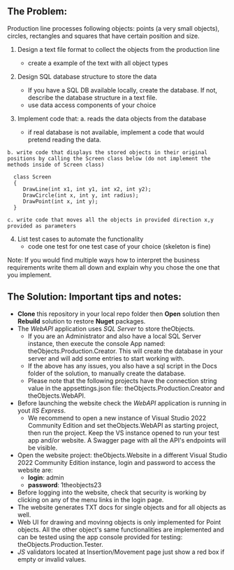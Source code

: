 ## **The Problem:**

  Production line processes following objects: points (a very small objects), circles, rectangles and squares that have certain position and size.

  1. Design a text file format to collect the objects from the production line
     - create a example of the text with all object types

  2. Design SQL database structure to store the data
     - If you have a SQL DB available locally, create the database. If not, describe the database structure in a text file.
     - use data access components of your choice

  3. Implement code that:
    a. reads the data objects from the database 
       - if real database is not available, implement a code that would pretend reading the data.

    b. write code that displays the stored objects in their original positions by calling the Screen class below (do not implement the methods inside of Screen class)

      class Screen
      {
         DrawLine(int x1, int y1, int x2, int y2);
         DrawCircle(int x, int y, int radius);
         DrawPoint(int x, int y);
      }
      
    c. write code that moves all the objects in provided direction x,y provided as parameters

  4. List test cases to automate the functionality
     - code one test for one test case of your choice (skeleton is fine)

  Note: If you would find multiple ways how to interpret the business requirements write them all down and explain why you chose the one that you implement.

## **The Solution: Important tips and notes:**

- **Clone** this repository in your local repo folder then **Open** solution then **Rebuild** solution to restore **Nuget** packages.
- The *WebAPI* application uses *SQL Server* to store theObjects.
    - If you are an Administrator and also have a local SQL Server instance, then execute the console App named: theObjects.Production.Creator. This will create the database in your server and will add some entries to start working with.
    - If the above has any issues, you also have a sql script in the Docs folder of the solution, to manually create the database.
    - Please note that the following projects have the connection string value in the appsettings.json file: theObjects.Production.Creator and theObjects.WebAPI.
- Before launching the website check the *WebAPI* application is running in yout *IIS Express*.
    - We recommend to open a new instance of Visual Studio 2022 Community Edition and set theObjects.WebAPI as starting project, then run the project. Keep the VS instance opened to run your test app and/or website. A Swagger page with all the API's endpoints will be visible. 
- Open the website project: theObjects.Website in a different Visual Studio 2022 Community Edition instance, login and password to access the website are: 
    - **login**: admin 
    - **password**: 1theobjects23
- Before logging into the website, check that security is working by clicking on any of the menu links in the login page.
- The website generates TXT docs for single objects and for all objects as well.
- Web UI for drawing and movinng objects is only implemented for Point objects. All the other object's same functionalities are implemented and can be tested using the app console provided for testing: theObjects.Production.Tester.
- *JS* validators located at Insertion/Movement page just show a red box if empty or invalid values.
